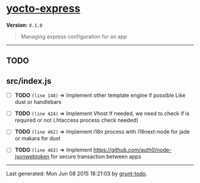 # [yocto-express]( http://www.yocto.re )

**Version:** `0.1.0`

> Managing express configuration for an app

* * *

## TODO

## src/index.js

-  [ ] **TODO** `(line 148)`  => Implement other template engine if possible Like dust or handlebars
-  [ ] **TODO** `(line 424)`  => Implement Vhost If needed, we need to check if is required or not (.htaccess process check needed)
-  [ ] **TODO** `(line 462)`  => Implement i18n process with i18next-node for jade or makara for dust 
-  [ ] **TODO** `(line 463)`  => Implement https://github.com/auth0/node-jsonwebtoken for secure transaction between apps


* * *

Last generated: Mon Jun 08 2015 18:21:03 by [grunt-todo](https://github.com/leny/grunt-todo).
